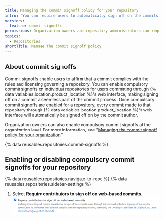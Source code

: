```yaml
---
title: Managing the commit signoff policy for your repository
intro: 'You can require users to automatically sign off on the commits they make to your repository using {% data variables.product.product_name %}''s web interface.'
versions:
  feature: commit-signoffs
permissions: Organization owners and repository administrators can require all commits to a repository to be signed off by the commit author.
topics:
  - Repositories
shortTitle: Manage the commit signoff policy
---
```


## About commit signoffs

Commit signoffs enable users to affirm that a commit complies with the rules and licensing governing a repository. You can enable compulsory commit signoffs on individual repositories for users committing through {% data variables.location.product_location %}'s web interface, making signing off on a commit a seemless part of the commit process. Once compulsory commit signoffs are enabled for a repository, every commit made to that repository through {% data variables.location.product_location %}'s web interface will automatically be signed off on by the commit author.

Organization owners can also enable compulsory commit signoffs at the organization level. For more information, see "[Managing the commit signoff policy for your organization](/organizations/managing-organization-settings/managing-the-commit-signoff-policy-for-your-organization)."

{% data reusables.repositories.commit-signoffs %}

## Enabling or disabling compulsory commit signoffs for your repository

{% data reusables.repositories.navigate-to-repo %}
{% data reusables.repositories.sidebar-settings %}
1. Select **Require contributors to sign off on web-based commits**.
  ![Screenshot of Require contributors to sign off on web-based commits](/assets/images/help/repository/require-signoffs.png)
